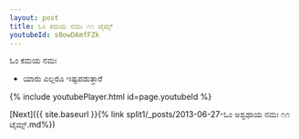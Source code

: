 ```yaml
---
layout: post
title: ಓಂ ಕಮಯ ನಮಃ ೧೧ ಟೈಮ್ಸ್
youtubeId: s0owDAmfFZk
---
```

 
 
 ಓಂ ಕಮಯ ನಮಃ  
 
 -  ಯಾರು ಎಲ್ಲರೂ ಇಷ್ಟಪಡುತ್ತಾರೆ 
 
  
 
  
 
 
 
 
 
 


{% include youtubePlayer.html id=page.youtubeId %}
 
[Next]({{ site.baseurl }}{% link  split1/_posts/2013-06-27-ಓಂ ಅಶ್ವಥಾಯ ನಮಃ ೧೧ ಟೈಮ್ಸ್.md%})
 
